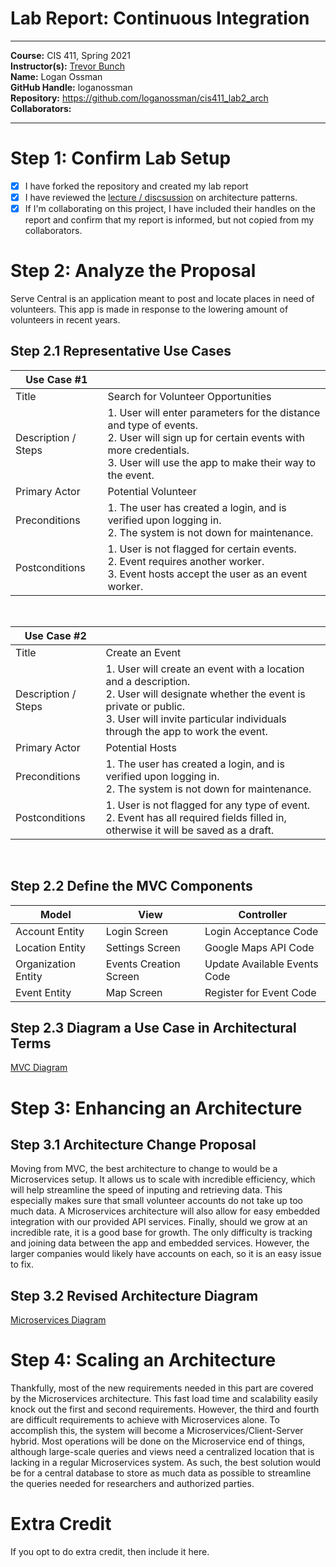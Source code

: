 # Lab Report: Continuous Integration
___
**Course:** CIS 411, Spring 2021  
**Instructor(s):** [Trevor Bunch](https://github.com/trevordbunch)  
**Name:** Logan Ossman  
**GitHub Handle:** loganossman  
**Repository:** https://github.com/loganossman/cis411_lab2_arch  
**Collaborators:**
___

# Step 1: Confirm Lab Setup
- [x] I have forked the repository and created my lab report
- [x] I have reviewed the [lecture / discsussion](../assets/04p1_SolutionArchitectures.pdf) on architecture patterns.
- [x] If I'm collaborating on this project, I have included their handles on the report and confirm that my report is informed, but not copied from my collaborators.

# Step 2: Analyze the Proposal
Serve Central is an application meant to post and locate places in need of volunteers. This app is made in response to the lowering amount of volunteers in recent years.

## Step 2.1 Representative Use Cases  

| Use Case #1 | |
|---|---|
| Title | Search for Volunteer Opportunities |
| Description / Steps | 1. User will enter parameters for the distance and type of events. <br />2. User will sign up for certain events with more credentials. <br /> 3. User will use the app to make their way to the event. |
| Primary Actor | Potential Volunteer |
| Preconditions | 1. The user has created a login, and is verified upon logging in. <br /> 2. The system is not down for maintenance.|
| Postconditions | 1. User is not flagged for certain events. <br /> 2. Event requires another worker. <br /> 3. Event hosts accept the user as an event worker. |

<br />

| Use Case #2 | |
|---|---|
| Title | Create an Event |
| Description / Steps | 1. User will create an event with a location and a description. <br /> 2. User will designate whether the event is private or public. <br /> 3. User will invite particular individuals through the app to work the event. |
| Primary Actor | Potential Hosts |
| Preconditions | 1. The user has created a login, and is verified upon logging in. <br />2. The system is not down for maintenance.|
| Postconditions | 1. User is not flagged for any type of event. <br /> 2. Event has all required fields filled in, otherwise it will be saved as a draft.|

<br />

## Step 2.2 Define the MVC Components

| Model | View | Controller |
|---|---|---|
| Account Entity | Login Screen | Login Acceptance Code |
| Location Entity | Settings Screen | Google Maps API Code |
| Organization Entity | Events Creation Screen | Update Available Events Code |
| Event Entity | Map Screen | Register for Event Code |

## Step 2.3 Diagram a Use Case in Architectural Terms
[MVC Diagram](../assets/MVC_Diagram.png)

# Step 3: Enhancing an Architecture

## Step 3.1 Architecture Change Proposal
Moving from MVC, the best architecture to change to would be a Microservices setup. It allows us to scale with incredible efficiency, which will help streamline the speed of inputing and retrieving data. This especially makes sure that small volunteer accounts do not take up too much data. A Microservices architecture will also allow for easy embedded integration with our provided API services. Finally, should we grow at an incredible rate, it is a good base for growth. The only difficulty is tracking and joining data between the app and embedded services. However, the larger companies would likely have accounts on each, so it is an easy issue to fix.

## Step 3.2 Revised Architecture Diagram
[Microservices Diagram](../assets/Microservices_Example_Diagram.png)

# Step 4: Scaling an Architecture
Thankfully, most of the new requirements needed in this part are covered by the Microservices architecture. This fast load time and scalability easily knock out the first and second requirements. However, the third and fourth are difficult requirements to achieve with Microservices alone. To accomplish this, the system will become a Microservices/Client-Server hybrid. Most operations will be done on the Microservice end of things, although large-scale queries and views need a centralized location that is lacking in a regular Microservices system. As such, the best solution would be for a central database to store as much data as possible to streamline the queries needed for researchers and authorized parties.

# Extra Credit
If you opt to do extra credit, then include it here.